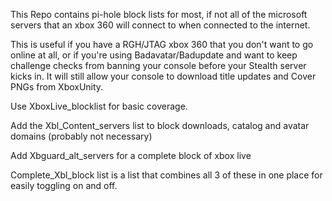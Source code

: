 This Repo contains pi-hole block lists for most, if not all of the microsoft servers that an xbox 360 will connect to when connected to the internet.

This is useful if you have a RGH/JTAG xbox 360 that you don't want to go online at all, or if you're using Badavatar/Badupdate and want to keep challenge checks from banning your console before your Stealth server kicks in. It will still allow your console to download title updates and Cover PNGs from XboxUnity.

Use XboxLive_blocklist for basic coverage.

Add the Xbl_Content_servers list to block downloads, catalog and avatar domains (probably not necessary)

Add Xbguard_alt_servers for a complete block of xbox live

Complete_Xbl_block list is a list that combines all 3 of these in one place for easily toggling on and off.
